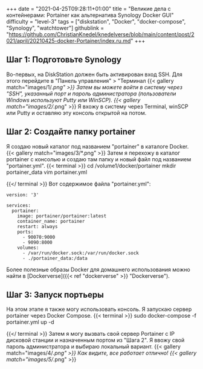 +++
date = "2021-04-25T09:28:11+01:00"
title = "Великие дела с контейнерами: Portainer как альтернатива Synology Docker GUI"
difficulty = "level-3"
tags = ["diskstation", "Docker", "docker-compose", "Synology", "watchtower"]
githublink = "https://github.com/ChristianKnedel/knedelverse/blob/main/content/post/2021/april/20210425-docker-Portainer/index.ru.md"
+++

## Шаг 1: Подготовьте Synology
Во-первых, на DiskStation должен быть активирован вход SSH. Для этого перейдите в "Панель управления" > "Терминал
{{< gallery match="images/1/*.png" >}}
Затем вы можете войти в систему через "SSH", указанный порт и пароль администратора (пользователи Windows используют Putty или WinSCP).
{{< gallery match="images/2/*.png" >}}
Я вхожу в систему через Terminal, winSCP или Putty и оставляю эту консоль открытой на потом.
## Шаг 2: Создайте папку portainer
Я создаю новый каталог под названием "portainer" в каталоге Docker.
{{< gallery match="images/3/*.png" >}}
Затем я перехожу в каталог portainer с консолью и создаю там папку и новый файл под названием "portainer.yml".
{{< terminal >}}
cd /volume1/docker/portainer
mkdir portainer_data
vim portainer.yml

{{</ terminal >}}
Вот содержимое файла "portainer.yml":
```
version: '3'

services:
  portainer:
    image: portainer/portainer:latest
    container_name: portainer
    restart: always
    ports:
      - 90070:9000
      - 9090:8000
    volumes:
      - /var/run/docker.sock:/var/run/docker.sock
      - ./portainer_data:/data

```
Более полезные образы Docker для домашнего использования можно найти в [Dockerverse]({{< ref "dockerverse" >}} "Dockerverse").
## Шаг 3: Запуск портьеры
На этом этапе я также могу использовать консоль. Я запускаю сервер portainer через Docker Compose.
{{< terminal >}}
sudo docker-compose -f portainer.yml up -d

{{</ terminal >}}
Затем я могу вызвать свой сервер Portainer с IP дисковой станции и назначенным портом из "Шага 2". Я ввожу свой пароль администратора и выбираю локальный вариант.
{{< gallery match="images/4/*.png" >}}
Как видите, все работает отлично!
{{< gallery match="images/5/*.png" >}}